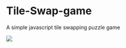 Tile-Swap-game
==============

A simple javascript tile swapping puzzle game

<img src="https://github.com/blujay/tileswap/blob/master/tileswap-javascript-game-mafj-alvarez.png" />
